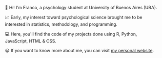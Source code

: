 👋 Hi! I'm Franco, a psychology student at University of Buenos Aires (UBA).

📈 Early, my interest toward psychological science brought me to be interested in statistics, methodology, and programming. 

💻 Here, you'll find the code of my projects done using R, Python, JavaScript, HTML & CSS.  

😀 If you want to know more about me, you can visit [my personal website](http://francosbenitez.netlify.app).  



